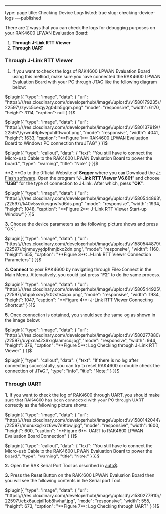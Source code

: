 ---
type: page
title: Checking Device Logs
listed: true
slug: checking-device-logs
---published

There are 2 ways that you can check the logs for debugging purposes on your RAK4600 LPWAN Evaluation Board:

1. **Through J-Link RTT Viewer**
2. **Through UART**

### Through J-Link RTT Viewer

1. If you want to check the logs of RAK4600 LPWAN Evaluation Board using this method, make sure you have connected the RAK4600 LPWAN Evaluation Board with your PC through JTAG like the following diagram below:

$plugin[{
    "type": "image",
    "data": {
        "url": "https:\/\/res.cloudinary.com\/developerhub\/image\/upload\/v1580179235\/22597\/zyvc5cexqy2g04lh5gqm.png",
        "mode": "responsive",
        "width": 6170,
        "height": 3114,
        "caption": null
    }
}]$

$plugin[{
    "type": "image",
    "data": {
        "url": "https:\/\/res.cloudinary.com\/developerhub\/image\/upload\/v1580137919\/22597\/yrwn46pfwepuhlh1wuof.png",
        "mode": "responsive",
        "width": 4041,
        "height": 1633,
        "caption": "**Figure 1**: RAK4600 LPWAN Evaluation Board to Windows PC connection thru JTAG"
    }
}]$

$plugin[{
    "type": "callout",
    "data": {
        "text": "You still have to connect the Micro-usb Cable to the RAK4600 LPWAN Evaluation Board to power the board.",
        "type": "warning",
        "title": "Note"
    }
}]$

**2.**Go to the Official Website of **Segger** where you can Download the [J-Flash software](https://www.segger.com/products/debug-probes/j-link/tools/j-flash/about-j-flash/). Open the program “**J-Link RTT Viewer V6.60f**” and choose "**USB**" for the type of connection to J-Link. After which, press "**OK**".

$plugin[{
    "type": "image",
    "data": {
        "url": "https:\/\/res.cloudinary.com\/developerhub\/image\/upload\/v1580544863\/22597\/k40v5ssykcsgrwfvd6ds.png",
        "mode": "responsive",
        "width": 1934,
        "height": 1048,
        "caption": "**Figure 2**: J-Link RTT Viewer Start-up Window"
    }
}]$

**3.** Choose the device parameters as the following picture shows and press "OK".

$plugin[{
    "type": "image",
    "data": {
        "url": "https:\/\/res.cloudinary.com\/developerhub\/image\/upload\/v1580544879\/22597\/xjnmuyygdpfhmjbko2dn.png",
        "mode": "responsive",
        "width": 1160,
        "height": 655,
        "caption": "**Figure 3**: J-Link RTT Viewer Connection Parameters"
    }
}]$

**4. Connect** to your RAK4600 by navigating through File>Connect in the Main Menu. Alternatively, you could just press "**F2**" to do the same process.

$plugin[{
    "type": "image",
    "data": {
        "url": "https:\/\/res.cloudinary.com\/developerhub\/image\/upload\/v1580544925\/22597\/xhppkxsyq7k0zste4xpx.png",
        "mode": "responsive",
        "width": 1934,
        "height": 1047,
        "caption": "**Figure 4**: J-Link RTT Viewer Connecting Shortcut"
    }
}]$

**5.** Once connection is obtained, you should see the same log as shown in the image below:

$plugin[{
    "type": "image",
    "data": {
        "url": "https:\/\/res.cloudinary.com\/developerhub\/image\/upload\/v1580277880\/22597\/uvpxna4236xrglaamrcx.jpg",
        "mode": "responsive",
        "width": 944,
        "height": 376,
        "caption": "**Figure 5**: Log Checking through J-Link RTT Viewer"
    }
}]$

$plugin[{
    "type": "callout",
    "data": {
        "text": "If there is no log after connecting successfully, you can try to reset RAK4600 or double check the connection of JTAG.",
        "type": "info",
        "title": "Note:"
    }
}]$

### Through UART

**1.** If you want to check the log of RAK4600 through UART, you should make sure that RAK4600 has been connected with your PC through UART correctly as the following picture shows:

$plugin[{
    "type": "image",
    "data": {
        "url": "https:\/\/res.cloudinary.com\/developerhub\/image\/upload\/v1580142044\/22597\/munukxglkrz6vw7n9tow.jpg",
        "mode": "responsive",
        "width": 1600,
        "height": 600,
        "caption": "**Figure 6**: UART to RAK4600 LPWAN Evaluation Board Connection"
    }
}]$

$plugin[{
    "type": "callout",
    "data": {
        "text": "You still have to connect the Micro-usb Cable to the RAK4600 LPWAN Evaluation Board to power the board.",
        "type": "warning",
        "title": "Note:"
    }
}]$

**2.** Open the RAK Serial Port Tool as described in [auto$](/rak4600-lora-evaluation-board/interfacing-with-rak4600).

**3.** Press the Reset Button on the RAK4600 LPWAN Evaluation Board then you will see the following contents in the Serial port Tool.

$plugin[{
    "type": "image",
    "data": {
        "url": "https:\/\/res.cloudinary.com\/developerhub\/image\/upload\/v1580277910\/22597\/ebx6auejnil1ob8hvhaf.jpg",
        "mode": "responsive",
        "width": 555,
        "height": 673,
        "caption": "**Figure 7**: Log Checking through UART"
    }
}]$


